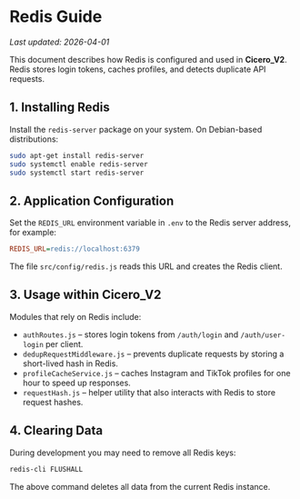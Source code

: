 # Redis Guide
*Last updated: 2026-04-01*

This document describes how Redis is configured and used in **Cicero_V2**. Redis stores login tokens, caches profiles, and detects duplicate API requests.

## 1. Installing Redis

Install the `redis-server` package on your system. On Debian-based distributions:

```bash
sudo apt-get install redis-server
sudo systemctl enable redis-server
sudo systemctl start redis-server
```

## 2. Application Configuration

Set the `REDIS_URL` environment variable in `.env` to the Redis server address, for example:

```ini
REDIS_URL=redis://localhost:6379
```

The file `src/config/redis.js` reads this URL and creates the Redis client.

## 3. Usage within Cicero_V2

Modules that rely on Redis include:

- `authRoutes.js` – stores login tokens from `/auth/login` and `/auth/user-login` per client.
- `dedupRequestMiddleware.js` – prevents duplicate requests by storing a short-lived hash in Redis.
- `profileCacheService.js` – caches Instagram and TikTok profiles for one hour to speed up responses.
- `requestHash.js` – helper utility that also interacts with Redis to store request hashes.

## 4. Clearing Data

During development you may need to remove all Redis keys:

```bash
redis-cli FLUSHALL
```

The above command deletes all data from the current Redis instance.
